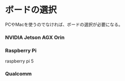 # ボードの選択
PCやMacを使うのでなければ、ボードの選択が必要になる。

### NVIDIA Jetson AGX Orin
### Raspberry Pi
raspberry pi 5 

### Qualcomm


